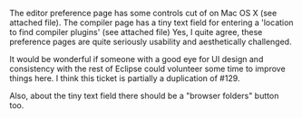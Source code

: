 The editor preference page has some controls cut of on Mac OS X (see attached file).
The compiler page has a tiny text field for entering a 'location to find compiler plugins' (see attached file)
Yes, I quite agree, these preference pages are quite seriously usability and aesthetically challenged.

It would be wonderful if someone with a good eye for UI design and consistency with the rest of Eclipse could volunteer some time to improve things here.
I think this ticket is partially a duplication of #129.

Also, about the tiny text field there should be a "browser folders" button too.
